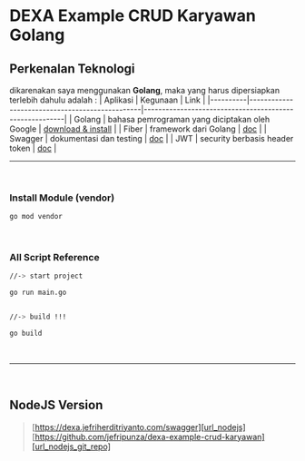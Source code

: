 # DEXA Example CRUD Karyawan Golang

## Perkenalan Teknologi

dikarenakan saya menggunakan **Golang**, maka yang harus dipersiapkan terlebih dahulu adalah :
| Aplikasi | Kegunaan                                       | Link                                                   |
|----------|------------------------------------------------|--------------------------------------------------------|
| Golang   | bahasa pemrograman yang diciptakan oleh Google | [download & install](https://go.dev/dl/)               |
| Fiber    | framework dari Golang                          | [doc](https://docs.gofiber.io/)                        |
| Swagger  | dokumentasi dan testing                        | [doc](https://swagger.io/solutions/api-documentation/) |
| JWT      | security berbasis header token                 | [doc](https://jwt.io/introduction)                     |

---

<br/>

### Install Module (vendor)

```bash
go mod vendor
```

<br/>

### All Script Reference

```bash
//-> start project

go run main.go


//-> build !!!

go build

```

<br/>

---

<br/>

## NodeJS Version
[url_nodejs]:          https://dexa.jefriherditriyanto.com/swagger              "Swagger from NodeJS"
[url_nodejs_git_repo]: https://github.com/jefripunza/dexa-example-crud-karyawan "Swagger from NodeJS"

> [https://dexa.jefriherditriyanto.com/swagger][url_nodejs]
> [https://github.com/jefripunza/dexa-example-crud-karyawan][url_nodejs_git_repo]
